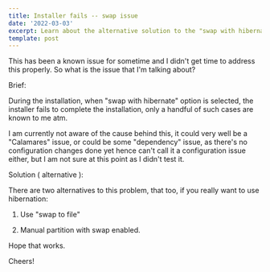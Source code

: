 ```yaml
---
title: Installer fails -- swap issue
date: '2022-03-03'
excerpt: Learn about the alternative solution to the "swap with hibernate issue.
template: post
---
```

This has been a known issue for sometime and I didn't get time to address this properly. So what is the issue that I'm talking about?

Brief:

During the installation, when "swap with hibernate" option is selected, the installer fails to complete the installation, only a handful of such cases are known to me atm. 

I am currently not aware of the cause behind this, it could very well be a "Calamares" issue, or could be some "dependency" issue, as there's no configuration changes done yet hence can't call it a configuration issue either, but I am not sure at this point as I didn't test it.

Solution ( alternative ):

There are two alternatives to this problem, that too, if you really want to use hibernation:

1.  Use "swap to file" 

2.  Manual partition with swap enabled.

Hope that works.

Cheers!

